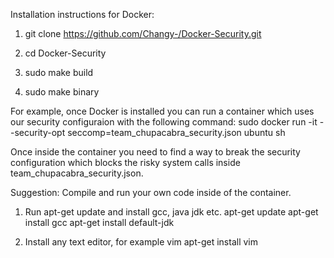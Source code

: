 Installation instructions for Docker:

  1. git clone https://github.com/Changy-/Docker-Security.git

  2. cd Docker-Security

  3. sudo make build

  4. sudo make binary

For example, once Docker is installed you can run a container which uses our security configuraion with the following command:
sudo docker run -it --security-opt seccomp=team_chupacabra_security.json ubuntu sh

Once inside the container you need to find a way to break the security configuration which blocks the risky system calls inside team_chupacabra_security.json.

Suggestion: Compile and run your own code inside of the container.

  1. Run apt-get update and install gcc, java jdk etc.
    apt-get update
    apt-get install gcc
    apt-get install default-jdk
    
  2. Install any text editor, for example vim
    apt-get install vim
 
